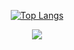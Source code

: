 <div align=center>

[![Top Langs](https://github-readme-stats.vercel.app/api/top-langs/?username=Jeon-man&layout=compact)](https://github.com/Jeon-man/github-readme-stats)

<a href="https://github.com/devxb/gitanimals">
  <img src="https://render.gitanimals.org/farms/Jeon-man"/>
</a>

</div>
